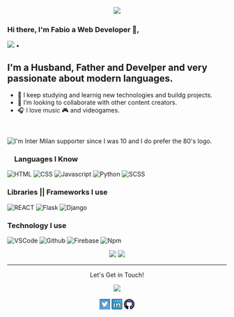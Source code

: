 <p align="center">
<img src="https://media.giphy.com/media/3oz8xSjBmD1ZyELqW4/giphy.gif" height="200">
</p>

### Hi there, I'm Fabio a Web Developer 👋,

  <a href="https://twitter.com/intent/follow?screen_name=cartman78manolo&tw_p=followbutton"><img src="https://img.shields.io/twitter/follow/cartman78manolo?label=@cartman78&style=social"></a>  •

## I'm a Husband, Father and Develper and very passionate about modern languages.

- 🌱 I keep studying and learnig new technologies and buildg projects.
- 👯 I’m looking to collaborate with other content creators.
- 🎧 I love music  🎮 and videogames.
<br>
<br>
<img src="https://static.wikia.nocookie.net/logopedia/images/7/7f/Logo_Inter_Biscione_Stella.png/revision/latest/scale-to-width-down/250?cb=20190304155255" height="50" align="left"> I'm Inter Milan supporter since I was 10 and I do prefer the 80's logo.


### Languages I Know

![HTML](https://img.shields.io/static/v1?label=HTML&message=5&color=E34F26&style=for-the-badge&logo=html5)
![CSS](https://img.shields.io/static/v1?label=CSS&message=3&color=1572B6&style=for-the-badge&logo=css3)
![Javascript](https://img.shields.io/static/v1?label=JavaScript&message=ES8&style=for-the-badge&color=F7DF1E&logo=JavaScript)
![Python](https://img.shields.io/static/v1?label=Python&style=for-the-badge&message=3&color=3776AB&logo=PYTHON)
![SCSS](https://img.shields.io/static/v1?label=sass&style=for-the-badge&message=🖌&color=CC6699&logo=sass)


### Libraries || Frameworks I use


![REACT](https://img.shields.io/static/v1?label=react&style=for-the-badge&message=⚙️&color=49CEF7&logo=react)
![Flask](https://img.shields.io/static/v1?label=Flask&style=for-the-badge&message=1.1.2&color=181717&logo=flask)
![Django](https://img.shields.io/static/v1?label=Django&style=for-the-badge&message=3.0.8&color=092E20&logo=django)

### Technology I use

![VSCode](https://img.shields.io/static/v1?label=VSCode&message=1.48-insider&style=for-the-badge&color=1FC0A7&logo=visual-studio)
![Github](https://img.shields.io/static/v1?label=GitHub&message=cartman1978&color=181717&style=for-the-badge&logo=github)
![Firebase](https://img.shields.io/static/v1?label=Firebase&style=for-the-badge&message=7.16.0&color=FFCA28&logo=firebase)
![Npm](https://img.shields.io/static/v1?label=npm&message=%F0%9F%9A%80&color=BD2E32&style=for-the-badge&logo=npm)




<p align="center">
    <img src="https://github-readme-stats.vercel.app/api?username=cartman1978&count_private=true&show_icons=true&hide_title=true&theme=cobalt" />
    <img src="https://github-readme-stats.vercel.app/api/top-langs/?username=cartman1978&layout=compact&theme=cobalt" />

    
</p>


<hr>
<p align="center">Let's Get in Touch!</p>
<p align="center">
<img src="https://media.giphy.com/media/pjQ1EjFX3vv7Rjcq9j/giphy.gif" height="200">

</p>

 <p align="center">
    <a href="https://twitter.com/cartman78manolo" alt="Twitter" target="_blank"><img src="./assets/twitter.png"></a>
    <a href="https://www.linkedin.com/in/simendaehlin" alt="Linkedin" target="_blank"><img src="./assets/linkedin.png"></a>
   <a href="https://github.com/eventyret" alt="GitHub" target="_blank"><img src="./assets/github.png"></a>

  </p>